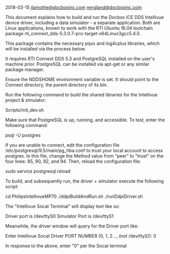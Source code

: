 2018-03-15
jlamothe@docboxinc.com
rengland@docboxinc.com

This document explains how to build and run the Docbox ICE DDS Intellivue
device driver, including a data simulator - a separate application. Both are
Linux applications, known to work with the RTI Ubuntu 16.04 toolchain package
rti_connext_dds-5.3.0.7-pro-target-x64Linux3gcc5.4.0.

This package contains the necessary pqxx and log4cplus libraries, which will
be installed via the process below.

It requires RTI Connext DDS 5.3 and PostgreSQL installed on the user's machine
prior. PostgreSQL can be installed via apt-get or any similar package manager.

Ensure the NDDSHOME environment variable is set. It should point to the
Connext directory, the parent directory of its bin.

Run the following command to build the shared libraries for the Intellivue
project & simulator:

   Scripts/init_dev.sh

Make sure that PostgreSQL is up, running, and accessible. To test, enter the
following command:

   psql -U postgres

If you are unable to connect, edit the configuration file
/etc/postgresql/9.5/main/pg_hba.conf 
to trust your local account to access postgres. In this file, change the Method
value from "peer" to "trust" on the four lines: 85, 90, 92, and 94. 
Then, reload the configuration file:

   sudo service postgresql reload

To build, and subsequently run, the driver + simulator execute the following script:

   cd PhilipsIntellivueMP70
   ./ddpiBuildAndRun.sh
   ./runDdpiDriver.sh

The "Intellivue Socat Terminal" will display text like so:

  Driver port is /dev/ttyS0
  Simulator Port is /dev/ttyS1

Meanwhile, the driver window will query for the Driver port like:

  Enter Intellivue Socat Driver PORT NUMBER (0, 1, 2..., (not /dev/ttyS<number>)): 0

In response to the above, enter "0" per the Socat terminal
